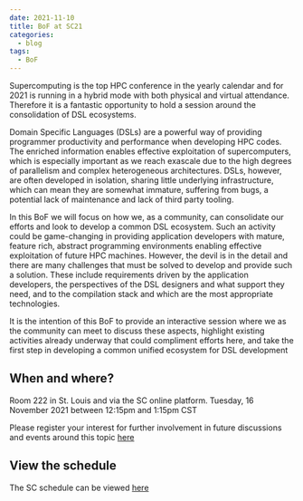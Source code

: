 ```yaml
---
date: 2021-11-10
title: BoF at SC21
categories:
  - blog
tags:
  - BoF
---
```


Supercomputing is the top HPC conference in the yearly calendar and for 2021 is
running in a hybrid mode with both physical and virtual attendance. Therefore it
is a fantastic opportunity to hold a session around the consolidation of DSL
ecosystems.

<!-- <img src="/assets/img/xdsl_bof_sc21.jpeg" width="220" align="left" padding="5px;"> -->

Domain Specific Languages (DSLs) are a powerful way of providing programmer
productivity and performance when developing HPC codes. The enriched information
enables effective exploitation of supercomputers, which is especially important
as we reach exascale due to the high degrees of parallelism and complex
heterogeneous architectures. DSLs, however, are often developed in isolation,
sharing little underlying infrastructure, which can mean they are somewhat
immature, suffering from bugs, a potential lack of maintenance and lack of third
party tooling. 

In this BoF we will focus on how we, as a community, can consolidate our efforts
and look to develop a common DSL ecosystem. Such an activity could be
game-changing in providing application developers with mature, feature rich,
abstract programming environments enabling effective exploitation of future HPC
machines. However, the devil is in the detail and there are many challenges that
must be solved to develop and provide such a solution. These include
requirements driven by the application developers, the perspectives of the DSL
designers and what support they need, and to the compilation stack and which are
the most appropriate technologies. 

It is the intention of this BoF to provide an interactive session where we as
the community can meet to discuss these aspects, highlight existing activities
already underway that could compliment efforts here, and take the first step in
developing a common unified ecosystem for DSL development

## When and where?

Room 222 in St. Louis and via the SC online platform. Tuesday, 16 November 2021
between 12:15pm and 1:15pm CST

Please register your interest for further involvement in future discussions and
events around this topic [here](https://forms.gle/QTuwhFQnM2ERtdcc9)

## View the schedule

The SC schedule can be viewed
[here](https://sc21.supercomputing.org/presentation/?id=bof147&sess=sess390)
